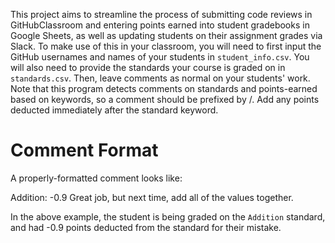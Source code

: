 This project aims to streamline the process of submitting code reviews in GitHubClassroom and entering points earned into student gradebooks in Google Sheets, as well as updating students on their assignment grades via Slack. To make use of this in your classroom, you will need to first input the GitHub usernames and names of your students in `student_info.csv`. You will also need to provide the standards your course is graded on in `standards.csv`. Then, leave comments as normal on your students' work. Note that this program detects comments on standards and points-earned based on keywords, so a comment should be prefixed by /<YOUR STANDARD NAME HERE/>. Add any points deducted immediately after the standard keyword. 

# Comment Format
A properly-formatted comment looks like: 
  
Addition: -0.9 Great job, but next time, add all of the values together.
  
In the above example, the student is being graded on the `Addition` standard, and had -0.9 points deducted from the standard for their mistake. 
